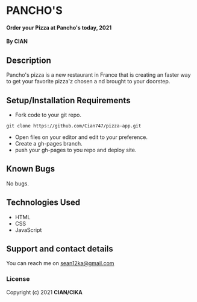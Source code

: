 # PANCHO'S
#### Order your Pizza at Pancho's today, 2021
#### By **CIAN**
## Description
Pancho's pizza is a new restaurant in France that is creating an faster way to get your favorite pizza'z chosen a nd brought to your doorstep. 
## Setup/Installation Requirements
* Fork code to your git repo.
```
git clone https://github.com/Cian747/pizza-app.git

```
* Open files on your editor and edit to your preference.
* Create a gh-pages branch.
* push your gh-pages to you repo and deploy site.
## Known Bugs
No bugs.
## Technologies Used
* HTML
* CSS
* JavaScript
## Support and contact details
You can reach me on sean12ka@gmail.com
### License
Copyright (c) 2021 **CIAN/CIKA**